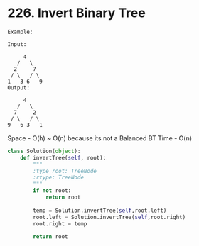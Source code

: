 # 226. Invert Binary Tree

```
Example:

Input:

     4
   /   \
  2     7
 / \   / \
1   3 6   9
Output:

     4
   /   \
  7     2
 / \   / \
9   6 3   1

```


Space - O(h) ~ O(n) because its not a Balanced BT
Time - O(n)


```py
class Solution(object):
    def invertTree(self, root):
        """
        :type root: TreeNode
        :rtype: TreeNode
        """
        if not root:
            return root
        
        temp = Solution.invertTree(self,root.left)
        root.left = Solution.invertTree(self,root.right)
        root.right = temp
        
        return root
```

